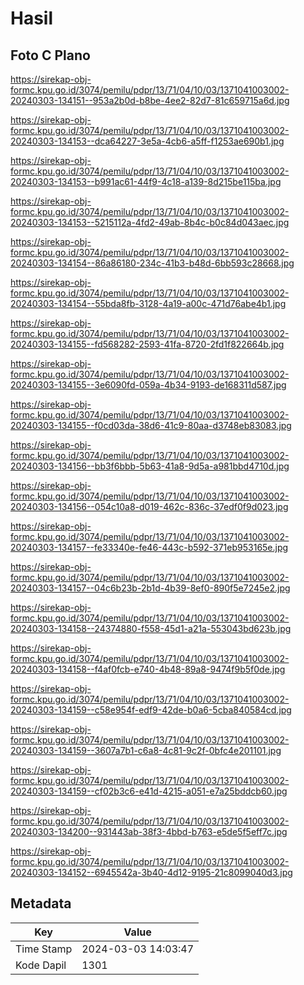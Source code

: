 # Hasil

## Foto C Plano

https://sirekap-obj-formc.kpu.go.id/3074/pemilu/pdpr/13/71/04/10/03/1371041003002-20240303-134151--953a2b0d-b8be-4ee2-82d7-81c659715a6d.jpg

https://sirekap-obj-formc.kpu.go.id/3074/pemilu/pdpr/13/71/04/10/03/1371041003002-20240303-134153--dca64227-3e5a-4cb6-a5ff-f1253ae690b1.jpg

https://sirekap-obj-formc.kpu.go.id/3074/pemilu/pdpr/13/71/04/10/03/1371041003002-20240303-134153--b991ac61-44f9-4c18-a139-8d215be115ba.jpg

https://sirekap-obj-formc.kpu.go.id/3074/pemilu/pdpr/13/71/04/10/03/1371041003002-20240303-134153--5215112a-4fd2-49ab-8b4c-b0c84d043aec.jpg

https://sirekap-obj-formc.kpu.go.id/3074/pemilu/pdpr/13/71/04/10/03/1371041003002-20240303-134154--86a86180-234c-41b3-b48d-6bb593c28668.jpg

https://sirekap-obj-formc.kpu.go.id/3074/pemilu/pdpr/13/71/04/10/03/1371041003002-20240303-134154--55bda8fb-3128-4a19-a00c-471d76abe4b1.jpg

https://sirekap-obj-formc.kpu.go.id/3074/pemilu/pdpr/13/71/04/10/03/1371041003002-20240303-134155--fd568282-2593-41fa-8720-2fd1f822664b.jpg

https://sirekap-obj-formc.kpu.go.id/3074/pemilu/pdpr/13/71/04/10/03/1371041003002-20240303-134155--3e6090fd-059a-4b34-9193-de168311d587.jpg

https://sirekap-obj-formc.kpu.go.id/3074/pemilu/pdpr/13/71/04/10/03/1371041003002-20240303-134155--f0cd03da-38d6-41c9-80aa-d3748eb83083.jpg

https://sirekap-obj-formc.kpu.go.id/3074/pemilu/pdpr/13/71/04/10/03/1371041003002-20240303-134156--bb3f6bbb-5b63-41a8-9d5a-a981bbd4710d.jpg

https://sirekap-obj-formc.kpu.go.id/3074/pemilu/pdpr/13/71/04/10/03/1371041003002-20240303-134156--054c10a8-d019-462c-836c-37edf0f9d023.jpg

https://sirekap-obj-formc.kpu.go.id/3074/pemilu/pdpr/13/71/04/10/03/1371041003002-20240303-134157--fe33340e-fe46-443c-b592-371eb953165e.jpg

https://sirekap-obj-formc.kpu.go.id/3074/pemilu/pdpr/13/71/04/10/03/1371041003002-20240303-134157--04c6b23b-2b1d-4b39-8ef0-890f5e7245e2.jpg

https://sirekap-obj-formc.kpu.go.id/3074/pemilu/pdpr/13/71/04/10/03/1371041003002-20240303-134158--24374880-f558-45d1-a21a-553043bd623b.jpg

https://sirekap-obj-formc.kpu.go.id/3074/pemilu/pdpr/13/71/04/10/03/1371041003002-20240303-134158--f4af0fcb-e740-4b48-89a8-9474f9b5f0de.jpg

https://sirekap-obj-formc.kpu.go.id/3074/pemilu/pdpr/13/71/04/10/03/1371041003002-20240303-134159--c58e954f-edf9-42de-b0a6-5cba840584cd.jpg

https://sirekap-obj-formc.kpu.go.id/3074/pemilu/pdpr/13/71/04/10/03/1371041003002-20240303-134159--3607a7b1-c6a8-4c81-9c2f-0bfc4e201101.jpg

https://sirekap-obj-formc.kpu.go.id/3074/pemilu/pdpr/13/71/04/10/03/1371041003002-20240303-134159--cf02b3c6-e41d-4215-a051-e7a25bddcb60.jpg

https://sirekap-obj-formc.kpu.go.id/3074/pemilu/pdpr/13/71/04/10/03/1371041003002-20240303-134200--931443ab-38f3-4bbd-b763-e5de5f5eff7c.jpg

https://sirekap-obj-formc.kpu.go.id/3074/pemilu/pdpr/13/71/04/10/03/1371041003002-20240303-134152--6945542a-3b40-4d12-9195-21c8099040d3.jpg


## Metadata

| Key        | Value               |
| ---------- | ------------------- |
| Time Stamp | 2024-03-03 14:03:47 |
| Kode Dapil | 1301                |



